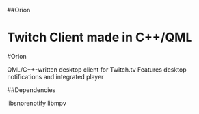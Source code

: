 
##Orion

Twitch Client made in C++/QML
=======
#Orion

QML/C++-written desktop client for Twitch.tv
Features desktop notifications and integrated player

##Dependencies

libsnorenotify
libmpv

